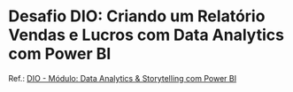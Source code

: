 # Desafio DIO: Criando um Relatório Vendas e Lucros com Data Analytics com Power BI

Ref.: [DIO - Módulo: Data Analytics & Storytelling com Power BI](https://github.com/julianazanelatto/power_bi_analyst)
